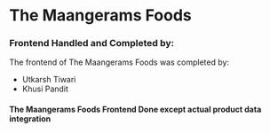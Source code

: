 # The Maangerams Foods




### Frontend Handled and Completed by:

The frontend of The Maangerams Foods was completed by:

- Utkarsh Tiwari
- Khusi Pandit


#### The Maangerams Foods Frontend Done except actual product data integration



#
